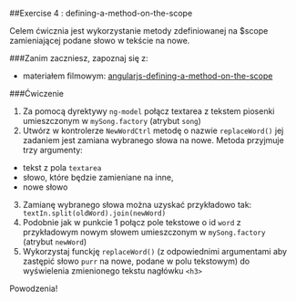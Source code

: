 ##Exercise 4 : defining-a-method-on-the-scope

Celem ćwicznia jest wykorzystanie metody zdefiniowanej na $scope zamieniającej podane słowo w tekście na nowe. 

###Zanim zaczniesz, zapoznaj się z:
* materiałem filmowym: [angularjs-defining-a-method-on-the-scope](https://egghead.io/lessons/angularjs-defining-a-method-on-the-scope)


###Ćwiczenie

1. Za pomocą dyrektywy ```ng-model``` połącz  textarea z tekstem piosenki umieszczonym w ```mySong.factory``` (atrybut ```song```)
2. Utwórz w kontrolerze ```NewWordCtrl``` metodę o nazwie ```replaceWord()``` jej zadaniem jest zamiana wybranego słowa na nowe. Metoda przyjmuje trzy argumenty:
* tekst z pola ```textarea```
* słowo, które będzie zamieniane na inne,
* nowe słowo
3. Zamianę wybranego słowa można uzyskać przykładowo tak: ``` textIn.split(oldWord).join(newWord)``` 
4. Podobnie jak w punkcie 1 połącz pole tekstowe o id ```word``` z przykładowym nowym słowem umieszczonym w ```mySong.factory``` (atrybut ```newWord```)
5. Wykorzystaj funckję ```replaceWord()``` (z odpowiednimi argumentami aby zastępić słowo ```purr``` na nowe, podane w polu tekstowym) do wyświelenia zmienionego tekstu nagłówku ```<h3>```

Powodzenia!